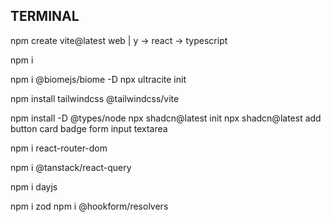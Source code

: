 ## TERMINAL
npm create vite@latest web | y -> react -> typescript

npm i

npm i @biomejs/biome -D
npx ultracite init

npm install tailwindcss @tailwindcss/vite

npm install -D @types/node
npx shadcn@latest init
npx shadcn@latest add button card badge form input textarea

npm i react-router-dom

npm i @tanstack/react-query

npm i dayjs

npm i zod
npm i @hookform/resolvers